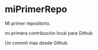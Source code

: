 # miPrimerRepo
Mi primer repositorio. 


mi primera contribución local para Github

Un commit mas desde Github
